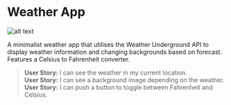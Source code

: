 # Weather App

![alt text](https://jeremyantonoff.com/img/work/weather.JPG "Weather APP")

A minimalist weather app that utilises the Weather Underground API to display weather information and changing backgrounds based on forecast.
Features a Celsius to Fahrenheit converter.

>**User Story:** I can see the weather in my current location.<br>
>**User Story:** I can see a background image depending on the weather.<br>
>**User Story:** I can push a button to toggle between Fahrenheit and Celsius.<br>
